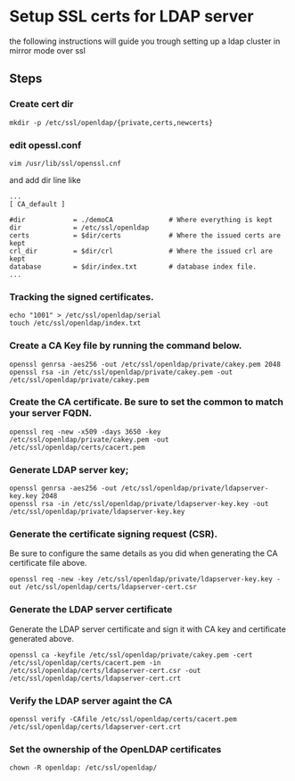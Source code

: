 # Setup SSL certs for LDAP server
the following instructions will guide you trough setting up a ldap cluster in mirror mode over ssl

## Steps
### Create cert dir
``` 
mkdir -p /etc/ssl/openldap/{private,certs,newcerts} 
```

### edit opessl.conf
``` 
vim /usr/lib/ssl/openssl.cnf 
```
and add dir line like
```
...
[ CA_default ]

#dir            = ./demoCA              # Where everything is kept
dir             = /etc/ssl/openldap
certs           = $dir/certs            # Where the issued certs are kept
crl_dir         = $dir/crl              # Where the issued crl are kept
database        = $dir/index.txt        # database index file.
...
```
### Tracking the signed certificates.
```
echo "1001" > /etc/ssl/openldap/serial
touch /etc/ssl/openldap/index.txt
```
### Create a CA Key file by running the command below. 
```
openssl genrsa -aes256 -out /etc/ssl/openldap/private/cakey.pem 2048
openssl rsa -in /etc/ssl/openldap/private/cakey.pem -out /etc/ssl/openldap/private/cakey.pem
```

### Create the CA certificate. Be sure to set the common to match your server FQDN.
```
openssl req -new -x509 -days 3650 -key /etc/ssl/openldap/private/cakey.pem -out /etc/ssl/openldap/certs/cacert.pem
```

### Generate LDAP server key;
```
openssl genrsa -aes256 -out /etc/ssl/openldap/private/ldapserver-key.key 2048
openssl rsa -in /etc/ssl/openldap/private/ldapserver-key.key -out /etc/ssl/openldap/private/ldapserver-key.key
```

### Generate the certificate signing request (CSR). 
Be sure to configure the same details as you did when generating the CA certificate file above. 
```
openssl req -new -key /etc/ssl/openldap/private/ldapserver-key.key -out /etc/ssl/openldap/certs/ldapserver-cert.csr
```

### Generate the LDAP server certificate 
Generate the LDAP server certificate and sign it with CA key and certificate generated above.
```
openssl ca -keyfile /etc/ssl/openldap/private/cakey.pem -cert /etc/ssl/openldap/certs/cacert.pem -in /etc/ssl/openldap/certs/ldapserver-cert.csr -out /etc/ssl/openldap/certs/ldapserver-cert.crt
```

### Verify the LDAP server againt the CA
```
openssl verify -CAfile /etc/ssl/openldap/certs/cacert.pem /etc/ssl/openldap/certs/ldapserver-cert.crt
```

### Set the ownership of the OpenLDAP certificates 
```
chown -R openldap: /etc/ssl/openldap/
```
